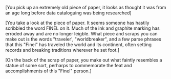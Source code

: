 [You pick up an extremely old piece of paper,
it looks as thought it was from an age long
before data cataloguing was being researched]

[You take a look at the piece of paper. It seems
someone has hastily scribbled the word FINEL on it.
Much of the ink and graphite marking has erroded away
and are no longer leigble. What piece and scraps you
can make out is the words "traveler', "worldbreaker",
and a few parse phrases that this "Finel" has traveled
the world and its continent, often setting records and
breaking traditions wherever he set foot.]

[On the back of the scrap of paper, you make out what
faintly resembles a statue of some sort, perharps to 
commemorate the feat and accomplishments of this "Finel"
person.]
